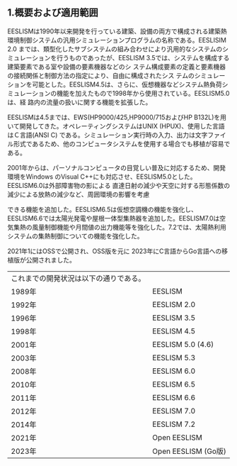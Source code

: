 ## 1.概要および適用範囲

EESLISMは1990年以来開発を行っている建築、設備の両方で構成される建築熱環境制御システムの汎用シミュレーションプログラムの名称である。EESLISIM 2.0 までは、類型化したサブシステムの組み合わせにより汎用的なシステムのシミュレーションを行うものであったが、EESLISM 3.5では、システムを構成する建築要素である室や設備の要素機器などのシ ステム構成要素の定義と要素機器の接続関係と制御方法の指定により、自由に構成されたシス テムのシミュレーションを可能とした。EESLISM4.5は、さらに、仮想機器などシステム熱負荷シミュレーションの機能を加えたもので1998年から使用されている。EESLISM5.0は、経 路内の流量の扱いに関する機能を拡張した。

EESLISMは4.5までは、EWS(HP9000/425,HP9000/715およびHP B132L)を用いて開発してきた。オペレーティングシステムはUNIX (HPUX)、使用した言語はＣ言語(ANSI C) である。シミュレーション実行時の入力、出力は文字ファイル形式であるため、他のコンピュータシステムを使用する場合でも移植が容易である。

2001年からは、パーソナルコンピュータの目覚しい普及に対応するため、開発環境をWindows のVisual C++にも対応させ、EESLISM5.0とした。EESLISM6.0は外部障害物の影による 直達日射の減少や天空に対する形態係数の減少による放熱の減少など、周囲環境の影響を考慮

できる機能を追加した。EESLISM6.5は仮想空調機の機能を強化し、EESLISM6.6では太陽光発電や屋根一体型集熱器を追加した。EESLISM7.0は空気集熱の風量制御機能や月間値の出力機能等を強化した。7.2では、太陽熱利用システムの集熱制御についての機能を強化した。

2021年1にはOSSで公開され、OSS版を元に 2023年にC言語からGo言語への移植版が公開されました。


|  |  |
| --- | --- |
| これまでの開発状況は以下の通りである。 | |
| 1989年 | EESLISM |
| 1992年 | EESLISM 2.0 |
| 1996年 | EESLISM 3.5 |
| 1998年 | EESLISM 4.5 |
| 2001年 | EESLISM 5.0 (4.6) |
| 2003年 | EESLISM 5.3 |
| 2008年 | EESLISM 6.0 |
| 2010年 | EESLISM 6.5 |
| 2011年 | EESLISM 6.6 |
| 2012年 | EESLISM 7.0 |
| 2014年 | EESLISM 7.2 |
| 2021年 | Open EESLISM |
| 2023年 | Open EESLISM (Go版)


